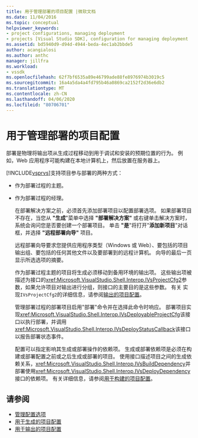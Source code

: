 ```yaml
---
title: 用于管理部署的项目配置 |微软文档
ms.date: 11/04/2016
ms.topic: conceptual
helpviewer_keywords:
- project configurations, managing deployment
- projects [Visual Studio SDK], configuration for managing deployment
ms.assetid: bd5940d9-d94d-4944-beda-4ec1ab2bbde5
author: acangialosi
ms.author: anthc
manager: jillfra
ms.workload:
- vssdk
ms.openlocfilehash: 62f7bf6535a89e46799ade88fe8976974b3019c5
ms.sourcegitcommit: 16a4a5da4a4fd795b46a0869ca2152f2d36e6db2
ms.translationtype: MT
ms.contentlocale: zh-CN
ms.lasthandoff: 04/06/2020
ms.locfileid: "80706701"
---
```

# <a name="project-configuration-for-managing-deployment"></a>用于管理部署的项目配置
部署是物理将输出项从生成过程移动到用于调试和安装的预期位置的行为。 例如，Web 应用程序可能构建在本地计算机上，然后放置在服务器上。

 [!INCLUDE[vsprvs](../../code-quality/includes/vsprvs_md.md)]支持项目参与部署的两种方式：

- 作为部署过程的主题。

- 作为部署过程的经理。

  在部署解决方案之前，必须首先添加部署项目以配置部署选项。 如果部署项目不存在，当您从 **"生成**"菜单中选择 **"部署解决方案"** 或右键单击解决方案时，系统会询问您是否要创建一个部署项目。 单击 **"是**"将打开"**添加新项目**"对话框，并选择 **"远程部署向导"** 项目。

  远程部署向导要求您提供应用程序类型（Windows 或 Web）、要包括的项目输出组、要包括的任何其他文件以及要部署到的远程计算机。 向导的最后一页显示所选选项的摘要。

  作为部署过程主题的项目将生成必须移动到备用环境的输出项。 这些输出项被描述为接口的<xref:Microsoft.VisualStudio.Shell.Interop.IVsProjectCfg2>参数，如果允许项目对输出进行分组，则接口的主要目的是这些参数。 有关 实现`IVsProjectCfg2`的详细信息，请参阅[输出的项目配置](../../extensibility/internals/project-configuration-for-output.md)。

  管理部署过程的部署项目启用"部署"命令并在选择此命令时响应。 部署项目实现<xref:Microsoft.VisualStudio.Shell.Interop.IVsDeployableProjectCfg>该接口以执行部署，并调用<xref:Microsoft.VisualStudio.Shell.Interop.IVsDeployStatusCallback>该接口以报告部署状态事件。

  配置可以指定影响其生成或部署操作的依赖项。 生成或部署依赖项是必须在构建或部署配置之前或之后生成或部署的项目。 使用接口描述项目之间的生成依赖关系，<xref:Microsoft.VisualStudio.Shell.Interop.IVsBuildDependency>并部署使用<xref:Microsoft.VisualStudio.Shell.Interop.IVsDeployDependency>接口的依赖项。 有关详细信息，请参阅[用于构建的项目配置](../../extensibility/internals/project-configuration-for-building.md)。

## <a name="see-also"></a>请参阅
- [管理配置选项](../../extensibility/internals/managing-configuration-options.md)
- [用于生成的项目配置](../../extensibility/internals/project-configuration-for-building.md)
- [用于输出的项目配置](../../extensibility/internals/project-configuration-for-output.md)
